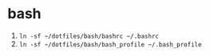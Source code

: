 # bash

1. `ln -sf ~/dotfiles/bash/bashrc ~/.bashrc`
2. `ln -sf ~/dotfiles/bash/bash_profile ~/.bash_profile`

